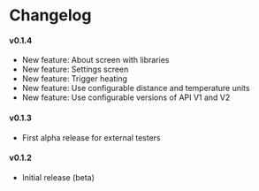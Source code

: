 # Changelog

#### v0.1.4

 * New feature: About screen with libraries
 * New feature: Settings screen
 * New feature: Trigger heating
 * New feature: Use configurable distance and temperature units
 * New feature: Use configurable versions of API V1 and V2

#### v0.1.3

 * First alpha release for external testers

#### v0.1.2

 * Initial release (beta)

